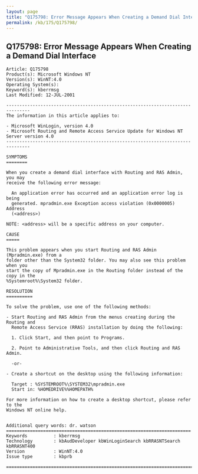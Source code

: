 ```yaml
---
layout: page
title: "Q175798: Error Message Appears When Creating a Demand Dial Interface"
permalink: /kb/175/Q175798/
---
```


## Q175798: Error Message Appears When Creating a Demand Dial Interface

	Article: Q175798
	Product(s): Microsoft Windows NT
	Version(s): WinNT:4.0
	Operating System(s): 
	Keyword(s): kberrmsg
	Last Modified: 12-JUL-2001
	
	-------------------------------------------------------------------------------
	The information in this article applies to:
	
	- Microsoft WinLogin, version 4.0 
	- Microsoft Routing and Remote Access Service Update for Windows NT Server version 4.0 
	-------------------------------------------------------------------------------
	
	SYMPTOMS
	========
	
	When you create a demand dial interface with Routing and RAS Admin, you may
	receive the following error message:
	
	  An application error has occurred and an application error log is being
	  generated. mpradmin.exe Exception access violation (0x0000005) Address
	  (<address>)
	
	NOTE: <address> will be a specific address on your computer.
	
	CAUSE
	=====
	
	This problem appears when you start Routing and RAS Admin (Mpradmin.exe) from a
	folder other than the System32 folder. You may also see this problem when you
	start the copy of Mpradmin.exe in the Routing folder instead of the copy in the
	%Systemroot%\System32 folder.
	
	RESOLUTION
	==========
	
	To solve the problem, use one of the following methods:
	
	- Start Routing and RAS Admin from the menus creating during the Routing and
	  Remote Access Service (RRAS) installation by doing the following:
	
	  1. Click Start, and then point to Programs.
	
	  2. Point to Administrative Tools, and then click Routing and RAS Admin.
	
	  -or-
	
	- Create a shortcut on the desktop using the following information:
	
	  Target : %SYSTEMROOT%\SYSTEM32\mpradmin.exe
	  Start in: %HOMEDRIVE%%HOMEPATH%
	
	For more information on how to create a desktop shortcut, please refer to the
	Windows NT online help.
	
	
	Additional query words: dr. watson
	======================================================================
	Keywords          : kberrmsg 
	Technology        : kbAudDeveloper kbWinLoginSearch kbRRASNTSearch kbRRASNT400
	Version           : WinNT:4.0
	Issue type        : kbprb
	
	=============================================================================
	
